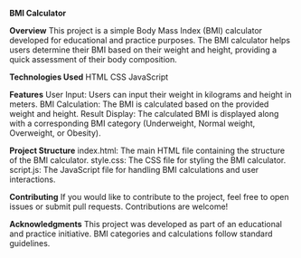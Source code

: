 **BMI Calculator**

**Overview**
This project is a simple Body Mass Index (BMI) calculator developed for educational and practice purposes. The BMI calculator helps users determine their BMI based on their weight and height, providing a quick assessment of their body composition.

**Technologies Used**
HTML
CSS
JavaScript

**Features**
User Input: Users can input their weight in kilograms and height in meters.
BMI Calculation: The BMI is calculated based on the provided weight and height.
Result Display: The calculated BMI is displayed along with a corresponding BMI category (Underweight, Normal weight, Overweight, or Obesity).

**Project Structure**
index.html: The main HTML file containing the structure of the BMI calculator.
style.css: The CSS file for styling the BMI calculator.
script.js: The JavaScript file for handling BMI calculations and user interactions.

**Contributing**
If you would like to contribute to the project, feel free to open issues or submit pull requests. Contributions are welcome!

**Acknowledgments**
This project was developed as part of an educational and practice initiative.
BMI categories and calculations follow standard guidelines.



